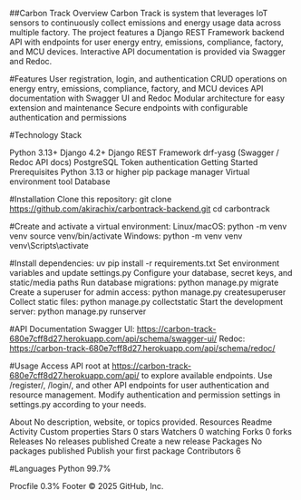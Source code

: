 
##Carbon Track 
Overview
Carbon Track is system that leverages IoT sensors to continuously collect emissions and energy usage data across multiple factory. The project features a Django REST Framework backend API with endpoints for user energy entry, emissions, compliance, factory, and MCU devices. Interactive API documentation is provided via Swagger and Redoc.


#Features
User registration, login, and authentication
CRUD operations on energy entry, emissions, compliance, factory, and MCU devices
API documentation with Swagger UI and Redoc
Modular architecture for easy extension and maintenance
Secure endpoints with configurable authentication and permissions

#Technology Stack

Python 3.13+
Django 4.2+
Django REST Framework
drf-yasg (Swagger / Redoc API docs)
PostgreSQL
Token authentication
Getting Started
Prerequisites
Python 3.13 or higher
pip package manager
Virtual environment tool
Database

#Installation
Clone this repository:
git clone https://github.com/akirachix/carbontrack-backend.git
cd carbontrack

#Create and activate a virtual environment:
Linux/macOS:
python -m venv venv
source venv/bin/activate
Windows:
python -m venv venv
venv\Scripts\activate

#Install dependencies:
uv pip install -r requirements.txt
Set environment variables and update settings.py
Configure your database, secret keys, and static/media paths
Run database migrations:
python manage.py migrate
Create a superuser for admin access:
python manage.py createsuperuser
Collect static files:
python manage.py collectstatic
Start the development server:
python manage.py runserver

#API Documentation
Swagger UI: https://carbon-track-680e7cff8d27.herokuapp.com/api/schema/swagger-ui/
Redoc: https://carbon-track-680e7cff8d27.herokuapp.com/api/schema/redoc/

#Usage
Access API root at https://carbon-track-680e7cff8d27.herokuapp.com/api/ to explore available endpoints.
Use /register/, /login/, and other API endpoints for user authentication and resource management.
Modify authentication and permission settings in settings.py according to your needs.

About
No description, website, or topics provided.
Resources
Readme
Activity
Custom properties
Stars
0 stars
Watchers
0 watching
Forks
0 forks
Releases
No releases published
Create a new release
Packages
No packages published
Publish your first package
Contributors
6

#Languages
Python
99.7%
 
Procfile
0.3%
Footer
© 2025 GitHub, Inc.






